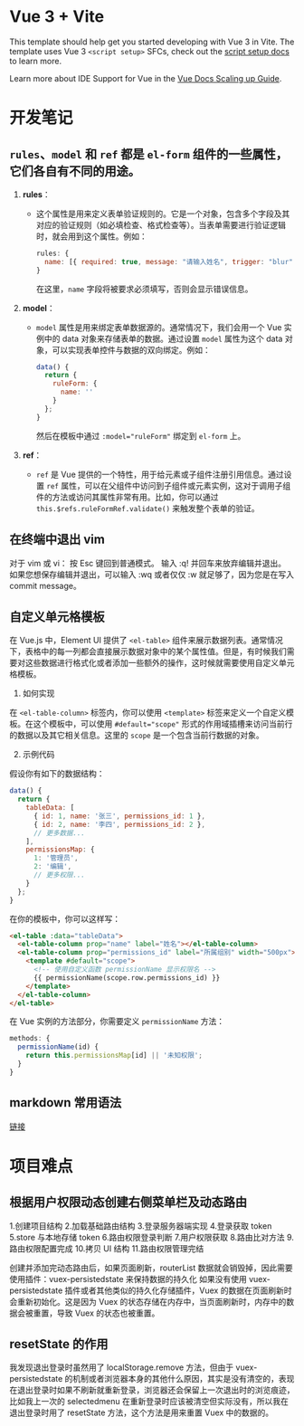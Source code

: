 # Vue 3 + Vite

This template should help get you started developing with Vue 3 in Vite. The template uses Vue 3 `<script setup>` SFCs, check out the [script setup docs](https://v3.vuejs.org/api/sfc-script-setup.html#sfc-script-setup) to learn more.

Learn more about IDE Support for Vue in the [Vue Docs Scaling up Guide](https://vuejs.org/guide/scaling-up/tooling.html#ide-support).

# 开发笔记

## `rules`、`model` 和 `ref` 都是 `el-form` 组件的一些属性，它们各自有不同的用途。

1. **rules**：

   - 这个属性是用来定义表单验证规则的。它是一个对象，包含多个字段及其对应的验证规则（如必填检查、格式检查等）。当表单需要进行验证逻辑时，就会用到这个属性。例如：

     ```javascript
     rules: {
       name: [{ required: true, message: "请输入姓名", trigger: "blur" }];
     }
     ```

     在这里，`name` 字段将被要求必须填写，否则会显示错误信息。

2. **model**：

   - `model` 属性是用来绑定表单数据源的。通常情况下，我们会用一个 Vue 实例中的 data 对象来存储表单的数据。通过设置 `model` 属性为这个 data 对象，可以实现表单控件与数据的双向绑定。例如：

     ```javascript
     data() {
       return {
         ruleForm: {
           name: ''
         }
       };
     }
     ```

     然后在模板中通过 `:model="ruleForm"` 绑定到 `el-form` 上。

3. **ref**：

   - `ref` 是 Vue 提供的一个特性，用于给元素或子组件注册引用信息。通过设置 `ref` 属性，可以在父组件中访问到子组件或元素实例，这对于调用子组件的方法或访问其属性非常有用。比如，你可以通过 `this.$refs.ruleFormRef.validate()` 来触发整个表单的验证。

## 在终端中退出 vim

对于 vim 或 vi：
按 Esc 键回到普通模式。
输入 :q! 并回车来放弃编辑并退出。
如果您想保存编辑并退出，可以输入 :wq 或者仅仅 :w 就足够了，因为您是在写入 commit message。

## 自定义单元格模板

在 Vue.js 中，Element UI 提供了 `<el-table>` 组件来展示数据列表。通常情况下，表格中的每一列都会直接展示数据对象中的某个属性值。但是，有时候我们需要对这些数据进行格式化或者添加一些额外的操作，这时候就需要使用自定义单元格模板。

1. 如何实现

在 `<el-table-column>` 标签内，你可以使用 `<template>` 标签来定义一个自定义模板。在这个模板中，可以使用 `#default="scope"` 形式的作用域插槽来访问当前行的数据以及其它相关信息。这里的 `scope` 是一个包含当前行数据的对象。

2. 示例代码

假设你有如下的数据结构：

```javascript
data() {
  return {
    tableData: [
      { id: 1, name: '张三', permissions_id: 1 },
      { id: 2, name: '李四', permissions_id: 2 },
      // 更多数据...
    ],
    permissionsMap: {
      1: '管理员',
      2: '编辑',
      // 更多权限...
    }
  };
}
```

在你的模板中，你可以这样写：

```html
<el-table :data="tableData">
  <el-table-column prop="name" label="姓名"></el-table-column>
  <el-table-column prop="permissions_id" label="所属组别" width="500px">
    <template #default="scope">
      <!-- 使用自定义函数 permissionName 显示权限名 -->
      {{ permissionName(scope.row.permissions_id) }}
    </template>
  </el-table-column>
</el-table>
```

在 Vue 实例的方法部分，你需要定义 `permissionName` 方法：

```javascript
methods: {
  permissionName(id) {
    return this.permissionsMap[id] || '未知权限';
  }
}
```

## markdown 常用语法

[链接](https://lxblog.com/qianwen/share?shareId=8c469c32-4158-4c2b-826c-462f33108807)

# 项目难点

## 根据用户权限动态创建右侧菜单栏及动态路由

1.创建项目结构 2.加载基础路由结构 3.登录服务器端实现 4.登录获取 token
5.store 与本地存储 token 6.路由权限登录判断 7.用户权限获取 8.路由比对方法 9.路由权限配置完成 10.拷贝 UI 结构 11.路由权限管理完结

创建并添加完动态路由后，如果页面刷新，routerList 数据就会销毁掉，因此需要使用插件：vuex-persistedstate 来保持数据的持久化
如果没有使用 vuex-persistedstate 插件或者其他类似的持久化存储插件，Vuex 的数据在页面刷新时会重新初始化。这是因为 Vuex 的状态存储在内存中，当页面刷新时，内存中的数据会被重置，导致 Vuex 的状态也被重置。

## resetState 的作用

我发现退出登录时虽然用了 localStorage.remove 方法，但由于 vuex-persistedstate 的机制或者浏览器本身的其他什么原因，其实是没有清空的，表现在退出登录时如果不刷新就重新登录，浏览器还会保留上一次退出时的浏览痕迹，比如我上一次的 selectedmenu 在重新登录时应该被清空但实际没有，所以我在退出登录时用了 resetState 方法，这个方法是用来重置 Vuex 中的数据的。

